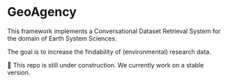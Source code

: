 # GeoAgency

This framework implements a Conversational Dataset Retrieval System for the domain of Earth System Sciences. 

The goal is to increase the findability of (environmental) research data.

🚧 This repo is still under construction. We currently work on a stable version.

